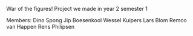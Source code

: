 War of the figures!
Project we made in year 2 semester 1

Members:
Dino Spong
Jip Boesenkool
Wessel Kuipers
Lars Blom
Remco van Happen
Rens Philipsen
